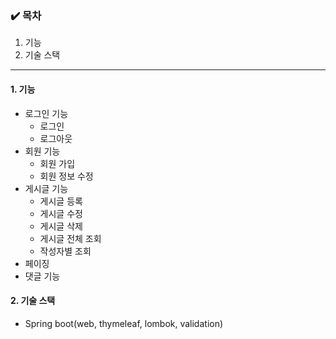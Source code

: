 ### ✔️ 목차
1. 기능
2. 기술 스택

---

#### 1. 기능
* 로그인 기능
  - 로그인
  - 로그아웃
* 회원 기능
  - 회원 가입
  - 회원 정보 수정
* 게시글 기능
  - 게시글 등록
  - 게시글 수정
  - 게시글 삭제
  - 게시글 전체 조회
  - 작성자별 조회
* 페이징
* 댓글 기능

#### 2. 기술 스택
* Spring boot(web, thymeleaf, lombok, validation)
